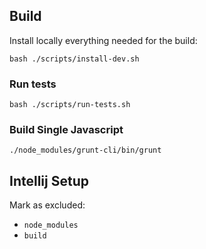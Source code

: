 
## Build

Install locally everything needed for the build:

```
bash ./scripts/install-dev.sh
```

### Run tests

```
bash ./scripts/run-tests.sh
```

### Build Single Javascript

```
./node_modules/grunt-cli/bin/grunt
```

## Intellij Setup

Mark as excluded:

* ``node_modules``
* ``build``


